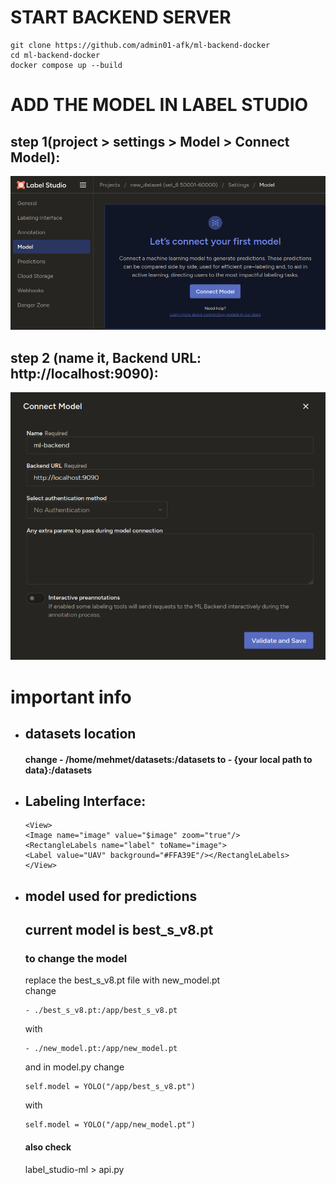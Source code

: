 # START BACKEND SERVER
```
git clone https://github.com/admin01-afk/ml-backend-docker
cd ml-backend-docker
docker compose up --build
```

# ADD THE MODEL IN LABEL STUDIO
## step 1(project > settings > Model > Connect Model):
![1.png](.README-Resources/1.png)
## step 2 (name it, Backend URL: http://localhost:9090):
![2.png](.README-Resources/2.png)

# important info
* ## datasets location
    #### change - /home/mehmet/datasets:/datasets to - {your local path to data}:/datasets

* ## Labeling Interface:
    ```
    <View>
  <Image name="image" value="$image" zoom="true"/>
  <RectangleLabels name="label" toName="image">
  <Label value="UAV" background="#FFA39E"/></RectangleLabels>
    </View>
    ```

* ## model used for predictions
    ## current model is best_s_v8.pt
    ### to change the model 
    replace the best_s_v8.pt file with new_model.pt  
    change 
    ```
    - ./best_s_v8.pt:/app/best_s_v8.pt
    ```
    with
    ```
    - ./new_model.pt:/app/new_model.pt
    ```
    and in model.py
    change
    ```
    self.model = YOLO("/app/best_s_v8.pt")
    ```
    with
    ```
    self.model = YOLO("/app/new_model.pt")
    ```

    #### also check
    label_studio-ml > api.py